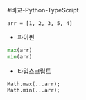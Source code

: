#비교-Python-TypeScript 

`arr = [1, 2, 3, 5, 4]`

- 파이썬
```python
max(arr)
min(arr)
```

- 타입스크립트
```tsx
Math.max(...arr);
Math.min(...arr);
```

